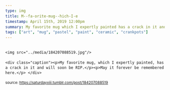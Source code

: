 ```yaml
---
type: img
title: M--fa-orite-mug--hich-I-e
timestamp: April 15th, 2019 12:00pm
summary: My favorite mug which I expertly painted has a crack in it and will soon be RIPppMay it forever be remembered herep 
tags: ["art", "mug", "pastel", "paint", "ceramic", "crankpots"]
---
```


                
                
                
                                                                                        <img src="../media/184207088519.jpg"/>
                                                                                          <div class="caption"><p>My favorite mug, which I expertly painted, has a crack in it and will soon be RIP.</p><p>May it forever be remembered here.</p> </div>
                                    
                
                
                
                
                                
<small>source: https://saturdayxiii.tumblr.com/post/184207088519</small>
